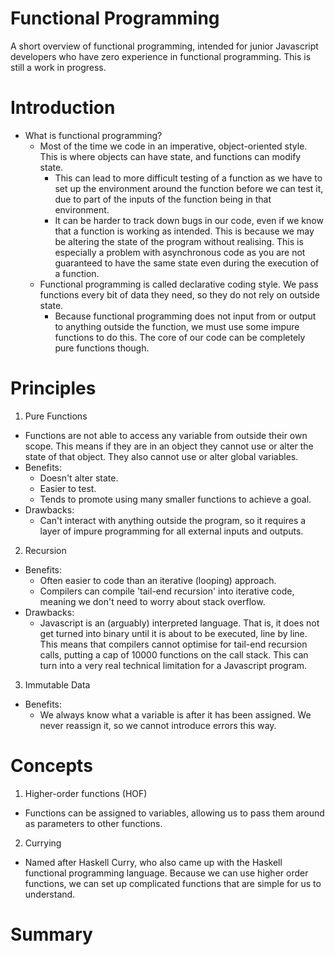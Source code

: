 # Functional Programming

A short overview of functional programming, intended for junior Javascript developers who have zero experience in functional programming. This is still a work in progress.

# Introduction

* What is functional programming?
  * Most of the time we code in an imperative, object-oriented style. This is where objects can have state, and functions can modify state. 
    * This can lead to more difficult testing of a function as we have to set up the environment around the function before we can test it, due to part of the inputs of the function being in that environment.
    * It can be harder to track down bugs in our code, even if we know that a function is working as intended. This is because we may be altering the state of the program without realising. This is especially a problem with asynchronous code as you are not guaranteed to have the same state even during the execution of a function.
  * Functional programming is called declarative coding style. We pass functions every bit of data they need, so they do not rely on outside state.
    * Because functional programming does not input from or output to anything outside the function, we must use some impure functions to do this. The core of our code can be completely pure functions though.

# Principles

1. Pure Functions
  * Functions are not able to access any variable from outside their own scope. This means if they are in an object they cannot use or alter the state of that object. They also cannot use or alter global variables.
  * Benefits:
    * Doesn't alter state.
    * Easier to test.
    * Tends to promote using many smaller functions to achieve a goal.
  * Drawbacks:
    * Can't interact with anything outside the program, so it requires a layer of impure programming for all external inputs and outputs.

2. Recursion
  * Benefits:
    * Often easier to code than an iterative (looping) approach.
    * Compilers can compile 'tail-end recursion' into iterative code, meaning we don't need to worry about stack overflow.
  * Drawbacks:
    * Javascript is an (arguably) interpreted language. That is, it does not get turned into binary until it is about to be executed, line by line. This means that compilers cannot optimise for tail-end recursion calls, putting a cap of 10000 functions on the call stack. This can turn into a very real technical limitation for a Javascript program.

3. Immutable Data
  * Benefits:
    * We always know what a variable is after it has been assigned. We never reassign it, so we cannot introduce errors this way.

# Concepts

1. Higher-order functions (HOF)
  * Functions can be assigned to variables, allowing us to pass them around as parameters to other functions.

2. Currying
  * Named after Haskell Curry, who also came up with the Haskell functional programming language. Because we can use higher order functions, we can set up complicated functions that are simple for us to understand.

# Summary


